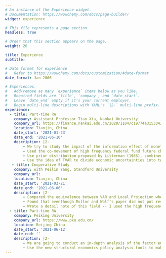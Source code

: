 ```yaml
---
# An instance of the Experience widget.
# Documentation: https://wowchemy.com/docs/page-builder/
widget: experience

# This file represents a page section.
headless: true

# Order that this section appears on the page.
weight: 20

title: Experience
subtitle:

# Date format for experience
#   Refer to https://wowchemy.com/docs/customization/#date-format
date_format: Jan 2006

# Experiences.
#   Add/remove as many `experience` items below as you like.
#   Required fields are `title`, `company`, and `date_start`.
#   Leave `date_end` empty if it's your current employer.
#   Begin multi-line descriptions with YAML's `|2-` multi-line prefix.
experience:
  - title: Part-time RA
    company: Assistant Professor Tian Xia, Nankai University
    company_url: https://finance.nankai.edu.cn/2020/1104/c19774a315334/page.htm
    location: Tianjin, China
    date_start: '2021-01-23'
    date_end: '2021-06-10'
    description: |2-
        - We try to study the impact of the information effect of monetary policy on various sectors of the Macro economy under different states of economic uncertainty. 
        - Used the co-movement of high frequency federal fund future changes and S&P 500 indexes as symbol recognition to identify.
        - Use prior distribution proposed by Litterman (1986), combined with Gibbs sampling, to get the posterior distribution of the model.
        - Use the idea of TVAR to divide economic uncertainties into two stages and run regressions distinctively.
   - title: Cooperative Study
    company: with Peilin Yang, Standford University
    company_url: 
    location: Tianjin, China
    date_start: '2021-03-21'
    date_end: '2021-06-06'
    description: |2-
        - Compared the equivalence between VAR and Local Projection when the true model is VAR (Jorda 2005), and the equivalence relationship (when h<p) between VAR and linear Local Projection when the true model is unknown (Mollor and Wolf, 2021).
        - Found that eventhough Mollor and Wolf's paper did not put restrictions to the real model, it was based on a strict assumption -- the Cholesky decomposition.
        - Wrote a detail note of this field -- I used the high frequency data provided by Jarociński and Karada to construct an empirical test.
  - title: Part-time RA
    company: Peiking University
    company_url: https://www.pku.edu.cn/
    location: Beijing China
    date_start: '2021-06-12'
    date_end: ''
    description: |2-
        - We are going to conduct an in-depth analysis of the factor endowments and comparative advantages of the enterprises in Yili, Xinjiang.
        - Use the new structural economics policy analysis tools to make development recommendations for local governments.
---
```


